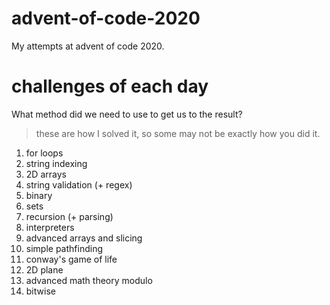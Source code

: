 # advent-of-code-2020
My attempts at advent of code 2020.

# challenges of each day
What method did we need to use to get us to the result?
> these are how I solved it, so some may not be exactly how you did it.
01. for loops
02. string indexing
03. 2D arrays
04. string validation (+ regex)
05. binary
06. sets
07. recursion (+ parsing)
08. interpreters
09. advanced arrays and slicing
10. simple pathfinding
11. conway's game of life
12. 2D plane
13. advanced math theory modulo
14. bitwise